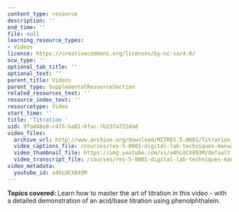 ```yaml
---
content_type: resource
description: ''
end_time: ''
file: null
learning_resource_types:
- Videos
license: https://creativecommons.org/licenses/by-nc-sa/4.0/
ocw_type: ''
optional_tab_title: ''
optional_text: ''
parent_title: Videos
parent_type: SupplementalResourceSection
related_resources_text: ''
resource_index_text: ''
resourcetype: Video
start_time: ''
title: 'Titration '
uid: 9fad48e0-c475-ba81-6fac-7b237a721dad
video_files:
  archive_url: http://www.archive.org/download/MITRES.5.0001/Titration_MitDigitalLabTechniquesManual.mp4
  video_captions_file: /courses/res-5-0001-digital-lab-techniques-manual-spring-2007/9bee285c20095cf8b105f69d36a265de_a4hLUCX893M.vtt
  video_thumbnail_file: https://img.youtube.com/vi/a4hLUCX893M/default.jpg
  video_transcript_file: /courses/res-5-0001-digital-lab-techniques-manual-spring-2007/42c4ed9fe670c948824c9aa3b5b9f89b_a4hLUCX893M.pdf
video_metadata:
  youtube_id: a4hLUCX893M
---
```


**Topics covered:** Learn how to master the art of titration in this video - with a detailed demonstration of an acid/base titration using phenolphthalein.

